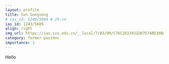 ```yaml
---
layout: profile
title: Sun Songsong
# ias_id: 1240/5684 # zh-cn
ias_id: 1243/5689
align: right
img_url: https://ias.szu.edu.cn/__local/7/B3/90/C76C2633931D07D7ABD30BA652E_9DD0C678_29378.jpg
category: former-postdoc
importance: 1
---
```


Hello
